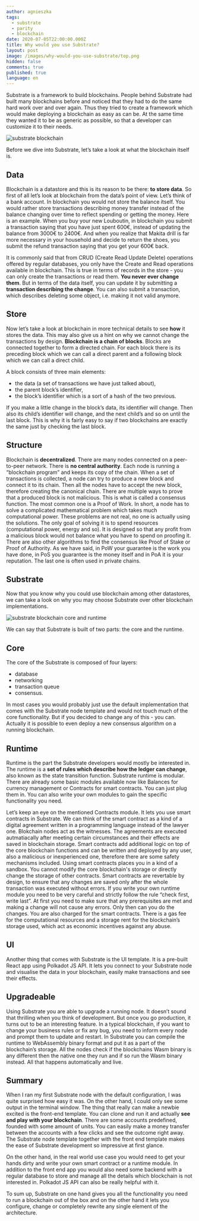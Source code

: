 ```yaml
---
author: agnieszka
tags:
  - substrate
  - parity
  - blockchain
date: 2020-07-05T22:00:00.000Z
title: Why would you use Substrate?
layout: post
image: /images/why-would-you-use-substrate/top.png
hidden: false
comments: true
published: true
language: en
---
```

Substrate is a framework to build blockchains. People behind Substrate had built many blockchains before and noticed that they had to do the same hard work over and over again. Thus they tried to create a framework which would make deploying a blockchain as easy as can be. At the same time they wanted it to be as generic as possible, so that a developer can customize it to their needs.

![substrate blockchain](/images/why-would-you-use-substrate/1.png)

Before we dive into Substrate, let’s take a look at what the blockchain itself is.

## Data

Blockchain is a datastore and this is its reason to be there: **to store data**. So first of all let’s look at blockchain from the data’s point of view. Let’s think of a bank account. In blockchain you would not store the balance itself. You would rather store transactions describing money transfer instead of the balance changing over time to reflect spending or getting the money. Here is an example. When you buy your new Louboutin, in blockchain you submit a transaction saying that you have just spent 600€, instead of updating the balance from 3000€ to 2400€. And when you realize that Makita drill is far more necessary in your household and decide to return the shoes, you submit the refund transaction saying that you get your 600€ back.

It is commonly said that from CRUD (Create Read Update Delete) operations offered by regular databases, you only have the Create and Read operations available in blockchain. This is true in terms of records in the store - you can only create the transactions or read them. **You never ever change them**. But in terms of the data itself, you can update it by submitting a **transaction describing the change**. You can also submit a transaction, which describes deleting some object, i.e. making it not valid anymore.

## Store

Now let’s take a look at blockchain in more technical details to see **how** it stores the data. This may also give us a hint on why we cannot change the transactions by design. **Blockchain is a chain of blocks**. Blocks are connected together to form a directed chain. For each block there is its preceding block which we can call a direct parent and a following block which we can call a direct child. 

A block consists of three main elements: 

* the data (a set of transactions we have just talked about), 
* the parent block’s identifier,
* the block’s identifier which is a sort of a hash of the two previous. 

If you make a little change in the block’s data, its identifier will change. Then also its child’s identifier will change, and the next child’s and so on until the last block. This is why it is fairly easy to say if two blockchains are exactly the same just by checking the last block.

## Structure

Blockchain is **decentralized**. There are many nodes connected on a peer-to-peer network. There is **no central authority**. Each node is running a “blockchain program” and keeps its copy of the chain. When a set of transactions is collected, a node can try to produce a new block and connect it to its chain. Then all the nodes have to accept the new block, therefore creating the canonical chain. There are multiple ways to prove that a produced block is not malicious. This is what is called a consensus function. The most common one is a Proof of Work. In short, a node has to solve a complicated mathematical problem which takes much computational power. These problems are not real, no one is actually using the solutions. The only goal of solving it is to spend resources (computational power, energy and so). It is designed so that any profit from a malicious block would not balance what you have to spend on proofing it.
There are also other algorithms to find the consensus like Proof of Stake or Proof of Authority. As we have said, in PoW your guarantee is the work you have done, in PoS you guarantee is the money itself and in PoA it is your reputation. The last one is often used in private chains.

## Substrate

Now that you know why you could use blockchain among other datastores, we can take a look on why you may choose Substrate over other blockchain implementations.

![substrate blockchain core and runtime](/images/why-would-you-use-substrate/2.png)

We can say that Substrate is built of two parts: the core and the runtime.

## Core

The core of the Substrate is composed of four layers:

* database
* networking
* transaction queue
* consensus.

In most cases you would probably just use the default implementation that comes with the Substrate node template and would not touch much of the core functionality. But if you decided to change any of this - you can. Actually it is possible to even deploy a new consensus algorithm on a running blockchain.

## Runtime

Runtime is the part the Substrate developers would mostly be interested in. The runtime is a **set of rules which describe how the ledger can change**, also known as the state transition function. Substrate runtime is modular. There are already some basic modules available now like Balances for currency management or Contracts for smart contracts. You can just plug them in. You can also write your own modules to gain the specific functionality you need.

Let’s keep an eye on the mentioned Contracts module. It lets you use smart contracts in Substrate. We can think of the smart contract as a kind of a digital agreement written in a programming language instead of the lawyer one. Blokchain nodes act as the witnesses. The agreements are executed autmatiacally after meeting certain circumstances and their effects are saved in blockchain storage. Smart contracts add additional logic on top of the core blockchain functions and can be written and deployed by any user, also a malicious or inexperienced one, therefore there are some safety mechanisms included. Using smart contracts places you in a kind of a sandbox. You cannot modify the core blockchain's storage or directly change the storage of other contracts. Smart contracts are revertable by design, to ensure that any changes are saved only after the whole transaction was executed without errors. If you write your own runtime module you need to be very careful and strictly follow the rule “check first, write last”. At first you need to make sure that any prerequisites are met and making a change will not cause any errors. Only then can you do the changes. You are also charged for the smart contracts. There is a gas fee for the computational resources and a storage rent for the blockchain’s storage used, which act as economic incentives against any abuse.

## UI

Another thing that comes with Substrate is the UI template. It is a pre-built React app using Polkadot JS API. It lets you connect to your Substrate node and visualise the data in your blockchain, easily make transactions and see their effects. 

## Upgradeable

Using Substrate you are able to upgrade a running node. It doesn’t sound that thrilling when you think of development. But once you go production, it turns out to be an interesting feature. In a typical blockchain, if you want to change your business rules or fix any bug, you need to inform every node and prompt them to update and restart. In Substrate you can compile the runtime to WebAssembly binary format and put it as a part of the blockchain’s storage. All the nodes check if the blockchains Wasm binary is any different then the native one they run and if so run the Wasm binary instead. All that happens automatically and live. 

## Summary

When I ran my first Substrate node with the default configuration, I was quite surprised how easy it was. On the other hand, I could only see some output in the terminal window. The thing that really can make a newbie excited is the front-end template. You can clone and run it and actually **see and play with your blockchain**. There are some accounts predefined, founded with some amount of units. You can easily make a money transfer between the accounts with a few clicks and see the outcome right away. The Substrate node template together with the front end template makes the ease of Substrate development so impressive at first glance.

On the other hand, in the real world use case you would need to get your hands dirty and write your own smart contract or a runtime module. In addition to the front end app you would also need some backend with a regular database to store and manage all the details which blockchain is not interested in. Polkadot JS API can also be really helpful with it.

To sum up, Substrate on one hand gives you all the functionality you need to run a blockchain out of the box and on the other hand it lets you configure, change or completely rewrite any single element of the architecture.
